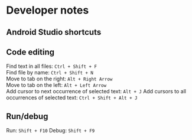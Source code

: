 # Developer notes

## Android Studio shortcuts

## Code editing 

Find text in all files: `Ctrl + Shift + F`  
Find file by name: `Ctrl + Shift + N`  
Move to tab on the right: `Alt + Right Arrow`  
Move to tab on the left: `Alt + Left Arrow`  
Add cursor to next occurrence of selected text: `Alt + J`
Add cursors to all occurrences of selected text: `Ctrl + Shift + Alt + J`

## Run/debug

Run: `Shift + F10`
Debug: `Shift + F9`